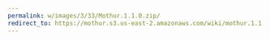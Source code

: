 ```yaml
---
permalink: w/images/3/33/Mothur.1.1.0.zip/
redirect_to: https://mothur.s3.us-east-2.amazonaws.com/wiki/mothur.1.1.0.zip
---
```


